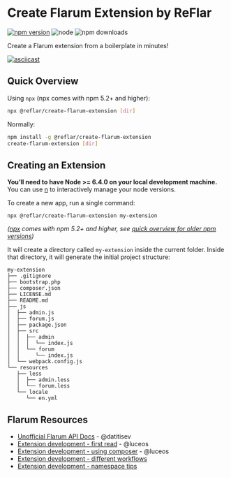 # Create Flarum Extension by ReFlar

[![npm version](https://img.shields.io/npm/v/@reflar/create-flarum-extension.svg)](https://www.npmjs.com/package/@reflar/create-flarum-extension) ![node](https://img.shields.io/node/v/@reflar/create-flarum-extension.svg)
![npm downloads](https://img.shields.io/npm/dt/@reflar/create-flarum-extension.svg)

Create a Flarum extension from a boilerplate in minutes!

[![asciicast](https://asciinema.org/a/179886.png)](https://asciinema.org/a/179886)

## Quick Overview

Using `npx` (npx comes with npm 5.2+ and higher):
```sh
npx @reflar/create-flarum-extension [dir]
```

Normally:
```sh
npm install -g @reflar/create-flarum-extension
create-flarum-extension [dir]
```


## Creating an Extension


**You’ll need to have Node >= 6.4.0 on your local development machine.** You can use [n](https://www.npmjs.com/package/n) to interactively manage your node versions.

To create a new app, run a single command:

```
npx @reflar/create-flarum-extension my-extension
```
*([npx](https://medium.com/@maybekatz/introducing-npx-an-npm-package-runner-55f7d4bd282b) comes with npm 5.2+ and higher, see [quick overview for older npm versions](#quick-overview))*

It will create a directory called `my-extension` inside the current folder.
Inside that directory, it will generate the initial project structure:

```
my-extension
├── .gitignore
├── bootstrap.php
├── composer.json
├── LICENSE.md
├── README.md
├── js
│  ├── admin.js
│  ├── forum.js
│  ├── package.json
│  ├── src
│  │  ├── admin
│  │  │  └── index.js
│  │  └── forum
│  │     └── index.js
│  └── webpack.config.js
└── resources
   ├── less
   │  ├── admin.less
   │  └── forum.less
   └── locale
      └── en.yml
```

## Flarum Resources

- [Unofficial Flarum API Docs](https://discuss.flarum.org/d/4421-flarum-php-api-docs) - @datitisev
- [Extension development - first read](https://discuss.flarum.org/d/1662-extension-developer-first-read) - @luceos
- [Extension development - using composer](https://discuss.flarum.org/d/1608-extension-development-using-composer-repositories-path) - @luceos
- [Extension development - different workflows](https://discuss.flarum.org/d/6320-extension-developers-show-us-your-workflow)
- [Extension development - namespace tips](https://discuss.flarum.org/d/9625-flarum-extension-namespacing-tips)

